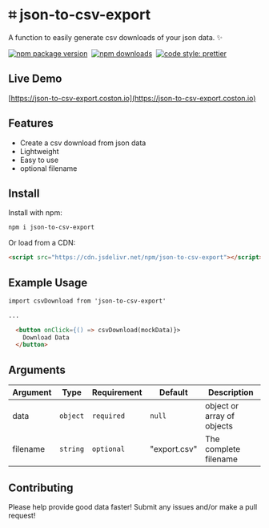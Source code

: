 # ⌗ json-to-csv-export
A function to easily generate csv downloads of your json data. ✨

[![npm package version](https://badge.fury.io/js/json-to-csv-export.svg)](https://www.npmjs.com/package/json-to-csv-export)&nbsp;
[![npm downloads](https://img.shields.io/npm/dm/json-to-csv-export.svg)](https://www.npmjs.com/package/json-to-csv-export)&nbsp;
[![code style: prettier](https://img.shields.io/badge/code_style-prettier-ff69b4.svg)](https://prettier.io)

## Live Demo 
[https://json-to-csv-export.coston.io](https://json-to-csv-export.coston.io)

## Features
- Create a csv download from json data
- Lightweight
- Easy to use
- optional filename

## Install

Install with npm:
```sh
npm i json-to-csv-export
```
Or load from a CDN:
```html
<script src="https://cdn.jsdelivr.net/npm/json-to-csv-export"></script>
```

## Example Usage
```html
import csvDownload from 'json-to-csv-export'

...

  <button onClick={() => csvDownload(mockData)}>
    Download Data
  </button>
```

## Arguments

| Argument      | Type      | Requirement     | Default | Description                                         |
| --------- | --------- | ------------ | ------- | --------------------------------------------------- |
| data     | `object`  | `required` | `null`  | object or array of objects             |
| filename| `string`  | `optional` | "export.csv"  | The complete filename          |

## Contributing

Please help provide good data faster! Submit any issues and/or make a pull request!